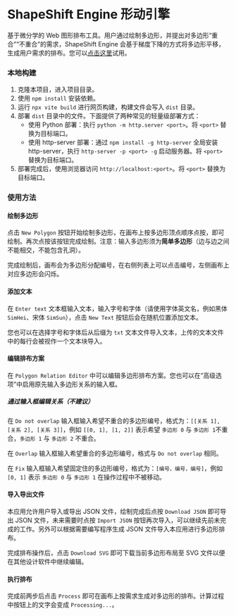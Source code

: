 # ShapeShift Engine 形动引擎
基于微分学的 Web 图形排布工具。用户通过绘制多边形，并提出对多边形“重合”“不重合”的需求，ShapeShift Engine 会基于梯度下降的方式将多边形平移，生成用户需求的排布。您可以[点击这里](https://anicoderandy.github.io/shapeshift-engine/)试用。

### 本地构建
1. 克隆本项目，进入项目目录。
2. 使用 `npm install` 安装依赖。
3. 运行 `npx vite build` 进行网页构建，构建文件会写入 `dist` 目录。
4. 部署 `dist` 目录中的文件。下面提供了两种常见的轻量级部署方式：
   - 使用 Python 部署：执行 `python -m http.server <port>`。将 `<port>` 替换为目标端口。
   - 使用 http-server 部署：通过 `npm install -g http-server` 全局安装 http-server，执行 `http-server -p <port> -g` 启动服务器。将 `<port>` 替换为目标端口。
5. 部署完成后，使用浏览器访问 `http://localhost:<port>`。将 `<port>` 替换为目标端口。

### 使用方法
#### 绘制多边形
点击 `New Polygon` 按钮开始绘制多边形，在画布上按多边形顶点顺序点按，即可绘制。再次点按该按钮完成绘制。注意：输入多边形须为**简单多边形**（边与边之间不能相交，不能包含孔洞）。

完成绘制后，画布会为多边形分配编号，在右侧列表上可以点击编号，左侧画布上对应多边形会闪烁。

#### 添加文本
在 `Enter text` 文本框输入文本，输入字号和字体（请使用字体英文名，例如黑体 `SimHei`、宋体 `SimSun`），点击 `New Text` 按钮后会在随机位置添加文本。

您也可以在选择字号和字体后从后缀为 `txt` 文本文件导入文本，上传的文本文件中的每行会被视作一个文本块导入。

#### 编辑排布方案
在 `Polygon Relation Editor` 中可以编辑多边形排布方案。您也可以在“高级选项”中启用原先输入多边形关系的输入框。

##### 通过输入框编辑关系（不建议）
在 `Do not overlap` 输入框输入希望不重合的多边形编号，格式为：`[[关系 1], [关系 2], [关系 3]]`，例如 `[[0, 1], [1, 2]]` 表示希望 `多边形 0` 与 `多边形 1`不重合，`多边形 1` 与 `多边形 2` 不重合。

在 `Overlap` 输入框输入希望重合的多边形编号，格式与 `Do not overlap` 相同。

在 `Fix` 输入框输入希望固定住的多边形编号，格式为：`[编号，编号，编号]`，例如 `[0, 1]` 表示 `多边形 0` 与 `多边形 1` 在操作过程中不被移动。

#### 导入导出文件
本应用允许用户导入或导出 JSON 文件，绘制完成后点按 `Download JSON` 即可导出 JSON 文件，未来需要时点按 `Import JSON` 按钮再次导入，可以继续先前未完成的工作。另外可以根据需要编写程序生成 JSON 文件导入本应用进行多边形排布。

完成排布操作后，点击 `Download SVG` 即可下载当前多边形布局至 SVG 文件以便在其他设计软件中继续编辑。

#### 执行排布
完成前两步后点击 `Process` 即可在画布上按需求生成对多边形的排布。计算过程中按钮上的文字会变成 `Processing...`。